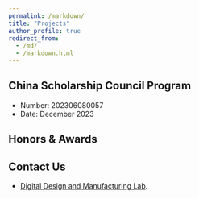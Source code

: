 ```yaml
---
permalink: /markdown/
title: "Projects"
author_profile: true
redirect_from: 
  - /md/
  - /markdown.html
---
```


## China Scholarship Council Program

* Number: 202306080057
* Date: December 2023

## Honors & Awards


## Contact Us
* [Digital Design and Manufacturing Lab](http://faculty.neu.edu.cn/zhulida/).


